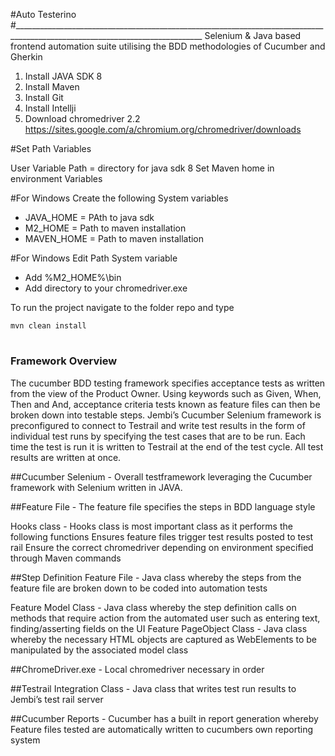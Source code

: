 #Auto Testerino
#_____________________________________________________________________________________________________________________________
Selenium & Java based frontend automation suite utilising the BDD methodologies of Cucumber and Gherkin 

1. Install JAVA SDK 8
2. Install Maven
3. Install Git
4. Install Intellji
5. Download chromedriver 2.2 https://sites.google.com/a/chromium.org/chromedriver/downloads

#Set Path Variables

User Variable Path = directory for java sdk 8 
Set Maven home in environment Variables 

#For Windows
Create the following System variables
- JAVA_HOME = PAth to java sdk
- M2_HOME = Path to maven installation
- MAVEN_HOME = Path to maven installation

#For Windows Edit Path System variable 
- Add %M2_HOME%\bin 
- Add directory to your chromedriver.exe

To run the project navigate to the folder repo and type 
```
mvn clean install
```
# 

###	Framework Overview
The cucumber BDD testing framework specifies acceptance tests as written from the view of the Product Owner. Using keywords such as Given, When, Then and And, acceptance criteria tests known as feature files can then be broken down into testable steps. 
Jembi’s Cucumber Selenium framework is preconfigured to connect to Testrail and write test results in the form of individual test runs by specifying the test cases that are to be run.
Each time the test is run it is written to Testrail at the end of the test cycle. All test results are written at once.

##Cucumber Selenium - Overall testframework leveraging the Cucumber framework with Selenium written in JAVA.

##Feature File - The feature file specifies the steps in BDD language style

Hooks class - Hooks class is most important class as it performs the following functions
Ensures feature files trigger test results posted to test rail
Ensure the correct chromedriver depending on environment specified through Maven commands

##Step Definition Feature File - Java class whereby the steps from  the feature file are broken down to be coded into automation tests

Feature Model Class - Java class whereby the step definition calls on methods that require action from the automated user such as entering text, finding/asserting fields on the UI
Feature PageObject Class - Java class whereby the necessary HTML objects are captured as WebElements to be manipulated by the associated model class

##ChromeDriver.exe - Local chromedriver necessary in order 

##Testrail Integration Class - Java class that writes test run results to Jembi’s test rail server

##Cucumber Reports - Cucumber has a built in report generation whereby Feature files tested are automatically written to cucumbers own reporting system 
